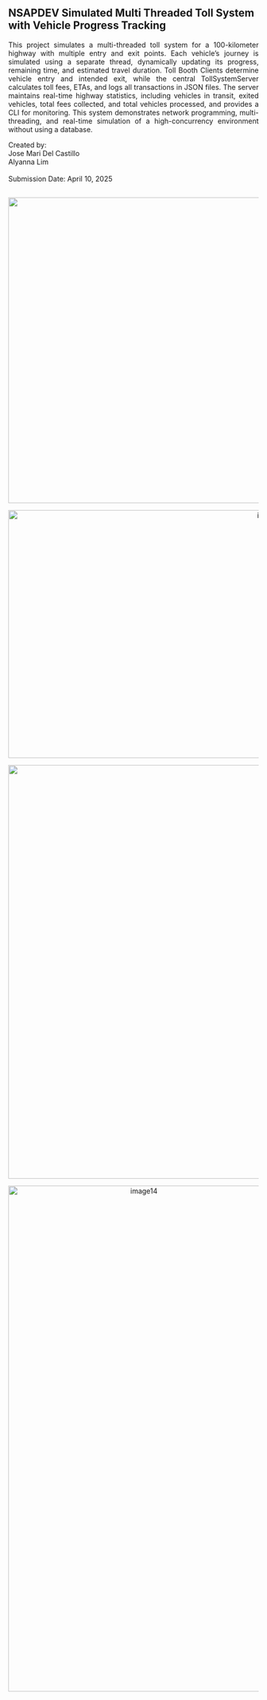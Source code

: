 ## NSAPDEV Simulated Multi Threaded Toll System with Vehicle Progress Tracking
<p align="justify">
This project simulates a multi-threaded toll system for a 100-kilometer highway with multiple entry and exit points. Each vehicle’s journey is simulated using a separate thread, dynamically updating its progress, remaining time, and estimated travel duration. Toll Booth Clients determine vehicle entry and intended exit, while the central TollSystemServer calculates toll fees, ETAs, and logs all transactions in JSON files. The server maintains real-time highway statistics, including vehicles in transit, exited vehicles, total fees collected, and total vehicles processed, and provides a CLI for monitoring. This system demonstrates network programming, multi-threading, and real-time simulation of a high-concurrency environment without using a database.<br>
</p>
Created by:<br> Jose Mari Del Castillo <br>
Alyanna Lim<br><br>
Submission Date: April 10, 2025

##
<p align="center">
  <img width="1825" height="614" alt="image11" src="https://github.com/user-attachments/assets/e400a1c3-eec9-486d-b0ce-6ad5e79e53b8" />
</p>

<p align="center">
  <img width="1040" height="498" alt="image12" src="https://github.com/user-attachments/assets/253ea0e6-b7f0-40ea-a84c-c42f9cc4cb1f" />
</p>

<p align="center">
  <img width="1415" height="831" alt="image13" src="https://github.com/user-attachments/assets/bc80ab62-0f03-432e-b401-83dfc94b207d" />
</p>

<p align="center">
  <img width="530" height="1016" alt="image14" src="https://github.com/user-attachments/assets/5297eb34-e8fd-4154-812f-45f32e7fac02" />
</p>
